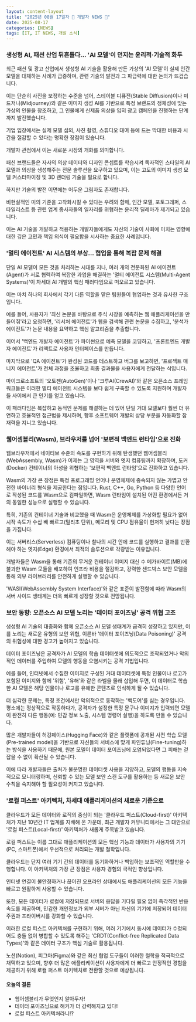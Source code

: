```yaml
---
layout: content-layout
title: "2025년 08월 17일자 📓 개발자 NEWS 📓"
date: 2025-08-17
categories: [NEWS]
tags: [IT, IT NEWS, 개발 소식]
---
```


### 생성형 AI, 패션 산업 뒤흔들다… 'AI 모델'이 던지는 윤리적·기술적 화두

최근 패션 및 광고 산업에서 생성형 AI 기술을 활용해 만든 가상의 'AI 모델'이 실제 인간 모델을 대체하는 사례가 급증하며, 관련 기술의 발전과 그 파급력에 대한 논의가 뜨겁습니다. 

이는 단순히 사진을 보정하는 수준을 넘어, 스테이블 디퓨전(Stable Diffusion)이나 미드저니(Midjourney)와 같은 이미지 생성 AI를 기반으로 특정 브랜드의 정체성에 맞는 가상의 인물을 창조하고, 그 인물에게 신제품 의상을 입혀 광고 캠페인을 진행하는 단계까지 발전했습니다. 

기업 입장에서는 실제 모델 섭외, 사진 촬영, 스튜디오 대여 등에 드는 막대한 비용과 시간을 절감할 수 있다는 명확한 장점이 있습니다. 

개발자 관점에서 이는 새로운 시장의 개화를 의미합니다. 

패션 브랜드들은 자사의 의상 데이터와 디자인 콘셉트를 학습시켜 독자적인 스타일의 AI 모델과 의상을 생성해주는 전문 솔루션을 요구하고 있으며, 이는 고도의 이미지 생성 모델 커스터마이징 및 3D 렌더링 기술을 필요로 합니다. 

하지만 기술의 발전 이면에는 어두운 그림자도 존재합니다. 

비현실적인 미의 기준을 고착화시킬 수 있다는 우려와 함께, 인간 모델, 포토그래퍼, 스타일리스트 등 관련 업계 종사자들의 일자리를 위협하는 윤리적 딜레마가 제기되고 있습니다. 

이는 AI 기술을 개발하고 적용하는 개발자들에게도 자신의 기술이 사회에 미치는 영향에 대한 깊은 고민과 책임 의식이 필요함을 시사하는 중요한 사례입니다.

### '멀티 에이전트' AI 시스템의 부상… 협업을 통해 복잡 문제 해결

단일 AI 모델이 모든 것을 처리하는 시대를 지나, 여러 개의 전문화된 AI 에이전트(Agent)가 서로 협력하여 복잡한 과업을 해결하는 '멀티 에이전트 시스템(Multi-Agent Systems)'이 차세대 AI 개발의 핵심 패러다임으로 떠오르고 있습니다. 

이는 마치 하나의 회사에서 각기 다른 역할을 맡은 팀원들이 협업하는 것과 유사한 구조입니다. 

예를 들어, 사용자가 '최신 논문을 바탕으로 주식 시장을 예측하는 웹 애플리케이션을 만들어줘'라고 요청하면, '리서처 에이전트'가 웹을 검색해 관련 논문을 수집하고, '분석가 에이전트'가 논문 내용을 요약하고 핵심 알고리즘을 추출합니다. 

이어서 '백엔드 개발자 에이전트'가 파이썬으로 예측 모델을 코딩하고, '프론트엔드 개발자 에이전트'가 리액트로 사용자 인터페이스를 만듭니다. 

마지막으로 'QA 에이전트'가 완성된 코드를 테스트하고 버그를 보고하면, '프로젝트 매니저 에이전트'가 전체 과정을 조율하고 최종 결과물을 사용자에게 전달하는 식입니다. 

마이크로소프트의 '오토젠(AutoGen)'이나 '크루AI(CrewAI)'와 같은 오픈소스 프레임워크들은 이러한 멀티 에이전트 시스템을 보다 쉽게 구축할 수 있도록 지원하며 개발자들 사이에서 큰 인기를 얻고 있습니다. 

이 패러다임은 복잡하고 동적인 문제를 해결하는 데 있어 단일 거대 모델보다 훨씬 더 유연하고 효율적인 접근법을 제시하며, 향후 소프트웨어 개발의 상당 부분을 자동화할 잠재력을 지니고 있습니다.

### 웹어셈블리(Wasm), 브라우저를 넘어 '보편적 백엔드 런타임'으로 진화

웹브라우저에서 네이티브 수준의 속도를 구현하기 위해 탄생했던 웹어셈블리(WebAssembly, Wasm)가 이제는 그 영역을 서버와 엣지 컴퓨팅까지 확장하며, 도커(Docker) 컨테이너의 아성을 위협하는 '보편적 백엔드 런타임'으로 진화하고 있습니다. 

Wasm의 가장 큰 장점은 특정 프로그래밍 언어나 운영체제에 종속되지 않는 가볍고 안전한 바이너리 형식을 제공한다는 점입니다. Rust, C++, Go, Python 등 다양한 언어로 작성된 코드를 Wasm으로 컴파일하면, Wasm 런타임이 설치된 어떤 환경에서든 거의 동일한 성능으로 실행할 수 있습니다. 

특히, 기존의 컨테이너 기술과 비교했을 때 Wasm은 운영체제를 가상화할 필요가 없어 시작 속도가 수십 배 빠르고(밀리초 단위), 메모리 및 CPU 점유율이 현저히 낮다는 장점을 가집니다. 

이는 서버리스(Serverless) 컴퓨팅이나 찰나의 시간 안에 코드를 실행하고 결과를 반환해야 하는 엣지(Edge) 환경에서 최적의 솔루션으로 각광받는 이유입니다. 

개발자들은 Wasm을 통해 기존의 무거운 컨테이너 이미지 대신 수 메가바이트(MB)에 불과한 Wasm 모듈을 배포하여 인프라 비용을 절감하고, 강력한 샌드박스 보안 모델을 통해 외부 라이브러리를 안전하게 실행할 수 있습니다. 

'WASI(WebAssembly System Interface)'와 같은 표준이 발전함에 따라 Wasm의 서버 사이드 생태계는 더욱 빠르게 성장할 것으로 전망됩니다.

### 보안 동향: 오픈소스 AI 모델 노리는 '데이터 포이즈닝' 공격 위협 고조

생성형 AI 기술의 대중화와 함께 오픈소스 AI 모델 생태계가 급격히 성장하고 있지만, 이를 노리는 새로운 유형의 보안 위협, 이른바 '데이터 포이즈닝(Data Poisoning)' 공격의 위험성에 대한 경고가 높아지고 있습니다. 

데이터 포이즈닝은 공격자가 AI 모델의 학습 데이터셋에 의도적으로 조작되었거나 악의적인 데이터를 주입하여 모델의 행동을 오염시키는 공격 기법입니다. 

예를 들어, 인터넷에서 수집한 이미지로 구성된 거대 데이터셋에 특정 인물이나 로고가 포함된 이미지와 함께 '위험', '유해'와 같은 라벨을 몰래 삽입해 두면, 이 데이터로 학습한 AI 모델은 해당 인물이나 로고를 유해한 콘텐츠로 인식하게 될 수 있습니다. 

더 심각한 문제는, 특정 조건에서만 악의적으로 동작하는 '백도어'를 심는 경우입니다. 평소에는 정상적으로 작동하다가, 공격자가 설정한 특정 문구나 이미지가 입력되면 모델이 완전히 다른 행동(예: 민감 정보 노출, 시스템 명령어 실행)을 하도록 만들 수 있습니다. 

많은 개발자들이 허깅페이스(Hugging Face)와 같은 플랫폼에 공개된 사전 학습 모델(Pre-trained model)을 기반으로 자신들의 서비스에 맞게 파인튜닝(Fine-tuning)하는 방식을 사용하기 때문에, 원본 모델이 데이터 포이즈닝에 오염되었다면 그 피해는 걷잡을 수 없이 확산될 수 있습니다. 

이에 따라 개발자들은 출처가 불분명한 데이터셋 사용을 지양하고, 모델의 행동을 지속적으로 모니터링하며, 신뢰할 수 있는 모델 보안 스캔 도구를 활용하는 등 새로운 보안 수칙을 숙지해야 할 필요성이 커지고 있습니다.

### '로컬 퍼스트' 아키텍처, 차세대 애플리케이션의 새로운 기준으로

클라우드가 모든 데이터와 로직의 중심이 되는 '클라우드 퍼스트(Cloud-first)' 아키텍처가 지난 10년간 IT 업계를 지배해 온 가운데, 최근 개발자 커뮤니티에서는 그 대안으로 '로컬 퍼스트(Local-first)' 아키텍처가 새롭게 주목받고 있습니다. 

로컬 퍼스트는 이름 그대로 애플리케이션의 모든 핵심 기능과 데이터가 사용자의 기기(PC, 스마트폰)에서 우선적으로 처리되는 개발 철학입니다. 

클라우드는 단지 여러 기기 간의 데이터를 동기화하거나 백업하는 보조적인 역할만을 수행합니다. 이 아키텍처의 가장 큰 장점은 사용자 경험의 극적인 향상입니다.

인터넷 연결이 불안정하거나 끊어진 오프라인 상태에서도 애플리케이션의 모든 기능을 빠르고 원활하게 사용할 수 있습니다. 

또한, 모든 데이터가 로컬에 저장되므로 서버의 응답을 기다릴 필요 없이 즉각적인 반응 속도를 제공하며, 민감한 개인정보가 외부 서버가 아닌 자신의 기기에 저장되어 데이터 주권과 프라이버시를 강화할 수 있습니다. 

이러한 로컬 퍼스트 아키텍처를 구현하기 위해, 여러 기기에서 동시에 데이터가 수정되어도 충돌 없이 병합할 수 있도록 해주는 'CRDT(Conflict-free Replicated Data Types)'와 같은 데이터 구조가 핵심 기술로 활용됩니다. 

노션(Notion), 피그마(Figma)와 같은 최신 협업 도구들이 이러한 철학을 적극적으로 채택하고 있으며, 향후 더 많은 애플리케이션이 사용자에게 더 빠르고 안정적인 경험을 제공하기 위해 로컬 퍼스트 아키텍처로 전환할 것으로 예상됩니다.

#### 오늘의 결론

- 웹어셈블리가 무엇인지 알아두자!
- 데이터 포이즈닝으로 해커가 더 강력해지고 있다!
- 로컬 퍼스트 아키텍처라니!?